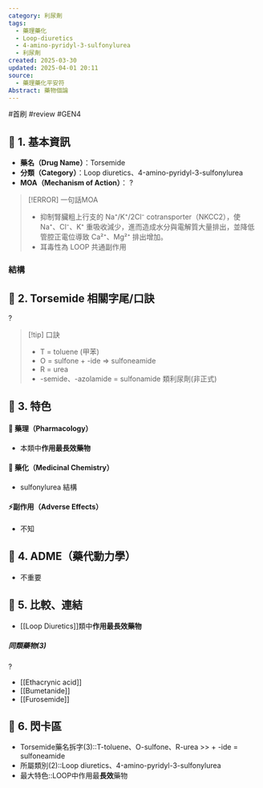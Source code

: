 ```yaml
---
category: 利尿劑
tags:
  - 藥理藥化
  - Loop-diuretics
  - 4-amino-pyridyl-3-sulfonylurea
  - 利尿劑
created: 2025-03-30
updated: 2025-04-01 20:11
source:
  - 藥理藥化平安符
Abstract: 藥物個論
---
```


#首刷 #review #GEN4


## 🔹 1. 基本資訊
- **藥名（Drug Name）**：Torsemide
- **分類（Category）**：Loop diuretics、4-amino-pyridyl-3-sulfonylurea
- **MOA（Mechanism of Action）**：
?
> [!ERROR] 一句話MOA
> - 抑制腎臟粗上行支的 Na⁺/K⁺/2Cl⁻ cotransporter（NKCC2），使 Na⁺、Cl⁻、K⁺ 重吸收減少，進而造成水分與電解質大量排出，並降低管腔正電位導致 Ca²⁺、Mg²⁺ 排出增加。
> - 耳毒性為 LOOP 共通副作用


### 結構




## 🔹 2. Torsemide 相關字尾/口訣
?
> [!tip] 口訣
> - T = toluene (甲苯)
> - O = sulfone + -ide => sulfoneamide
> - R = urea
> - -semide、-azolamide = sulfonamide 類利尿劑(非正式)

## 🔹 3. 特色
#### 🧪 藥理（Pharmacology）
- 本類中**作用最長效藥物**


#### 🧬 藥化（Medicinal Chemistry）
- sulfonylurea 結構



#### ⚡副作用（Adverse Effects）

- 不知


## 🔹 4. ADME（藥代動力學）
 - 不重要
## 🔹 5. 比較、連結

- [[Loop Diuretics]]類中**作用最長效藥物**

##### 同類藥物(3)
?
- [[Ethacrynic acid]]
- [[Bumetanide]]
- [[Furosemide]]


## 🔹 6. 閃卡區

- Torsemide藥名拆字(3)::T-toluene、O-sulfone、R-urea >> + -ide = sulfoneamide
- 所屬類別(2)::Loop diuretics、4-amino-pyridyl-3-sulfonylurea
- 最大特色::LOOP中作用最**長效**藥物
